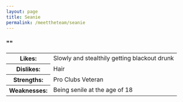 ```yaml
---
layout: page
title: Seanie
permalink: /meettheteam/seanie
---
```

<html>
        <h3>""</h3>
        <table id="tables">
            <tr><th>Likes: </th><td>Slowly and stealthily getting blackout drunk</td></tr>
            <tr><th>Dislikes: </th><td>Hair</td></tr>
            <tr><th>Strengths: </th><td>Pro Clubs Veteran</td></tr>
            <tr><th>Weaknesses: </th><td>Being senile at the age of 18</td></tr>
        </table>
        </html>
